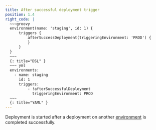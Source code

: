 ```yaml
---
title: After successful deployment trigger
position: 1.4
right_code: |
  ~~~groovy
  environment(name: 'staging', id: 1) {
      triggers {
          afterSuccessDeployment(triggeringEnvironment: 'PROD') {
          }
      }
  }
  ~~~
  {: title="DSL" }
  ~~~ yml
  environments:
    - name: staging
      id: 1
      triggers:
          - !afterSuccessfulDeployment
            triggeringEnvironment: PROD
  ~~~
  {: title="YAML" }
---
```

Deployment is started after a deployment on another [environment](#environments) is completed successfully.